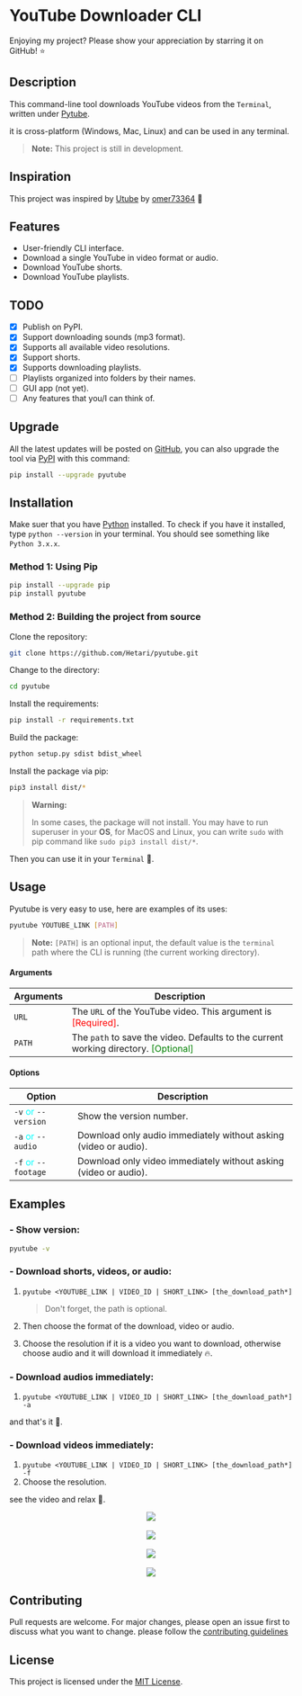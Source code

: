 # YouTube Downloader CLI

Enjoying my project? Please show your appreciation by starring it on GitHub! ⭐

## Description

This command-line tool downloads YouTube videos from the `Terminal`, written under [Pytube](https://pytube.io/).

it is cross-platform (Windows, Mac, Linux) and can be used in any terminal.

> **Note:** This project is still in development.

## Inspiration

This project was inspired by [Utube](https://github.com/omer73364/uTube/) by [omer73364](https://github.com/omer73364) 🤩

## Features

- User-friendly CLI interface.
- Download a single YouTube in video format or audio.
- Download YouTube shorts.
- Download YouTube playlists.

## TODO

- [x] Publish on PyPI.
- [x] Support downloading sounds (mp3 format).
- [x] Supports all available video resolutions.
- [x] Support shorts.
- [x] Supports downloading playlists.
- [ ] Playlists organized into folders by their names.
- [ ] GUI app (not yet).
- [ ] Any features that you/I can think of.

## Upgrade

All the latest updates will be posted on [GitHub](https://github.com/Hetari/pyutube), you can also upgrade the tool via [PyPI](https://pypi.org/project/pyutube/) with this command:

```bash
pip install --upgrade pyutube
```

## Installation

Make suer that you have [Python](https://www.python.org) installed. To check if you have it installed, type `python --version` in your terminal. You should see something like `Python 3.x.x`.

### Method 1: Using Pip

```bash
pip install --upgrade pip
pip install pyutube
```

### Method 2: Building the project from source

Clone the repository:

```bash
git clone https://github.com/Hetari/pyutube.git
```

Change to the directory:

```bash
cd pyutube
```

Install the requirements:

```bash
pip install -r requirements.txt
```

Build the package:

```bash
python setup.py sdist bdist_wheel
```

Install the package via pip:

```bash
pip3 install dist/*
```

> **Warning:**
>
> In some cases, the package will not install. You may have to run superuser in your **OS**, for MacOS and Linux, you can write `sudo` with pip command like `sudo pip3 install dist/*`.

Then you can use it in your `Terminal` 🥳.

## Usage

Pyutube is very easy to use, here are examples of its uses:

```bash
pyutube YOUTUBE_LINK [PATH]
```

> **Note:** `[PATH]` is an optional input, the default value is the `terminal` path where the CLI is running (the current working directory).

#### Arguments

| Arguments | Description                                                                                                          |
| --------- | -------------------------------------------------------------------------------------------------------------------- |
| `URL`     | The `URL` of the YouTube video. This argument is <span style="color:red">[Required]</span>.                          |
| `PATH`    | The `path` to save the video. Defaults to the current working directory. <span style="color:green">[Optional]</span> |

#### Options

| Option                                              | Description                                                      |
| --------------------------------------------------- | ---------------------------------------------------------------- |
| `-v` <span style="color:cyan">or</span> `--version` | Show the version number.                                         |
| `-a` <span style="color:cyan">or</span> `--audio`   | Download only audio immediately without asking (video or audio). |
| `-f` <span style="color:cyan">or</span> `--footage` | Download only video immediately without asking (video or audio). |

## Examples

### **- Show version:**

```bash
pyutube -v
```

### **- Download shorts, videos, or audio:**

1. `pyutube <YOUTUBE_LINK | VIDEO_ID | SHORT_LINK> [the_download_path*]`

   > Don't forget, the path is optional.

2. Then choose the format of the download, video or audio.
3. Choose the resolution if it is a video you want to download, otherwise choose audio and it will download it immediately 🔥.

### **- Download audios immediately:**

1. `pyutube <YOUTUBE_LINK | VIDEO_ID | SHORT_LINK> [the_download_path*] -a`

and that's it 🎉.

### **- Download videos immediately:**

1. `pyutube <YOUTUBE_LINK | VIDEO_ID | SHORT_LINK> [the_download_path*] -f`
2. Choose the resolution.

see the video and relax 🎉.

<div style="text-align: center;">
    <img src="pyutube/images/image1.png" />
    <br />
    <br />
    <img src="pyutube/images/image2.png" />
    <br />
    <br />
    <img src="pyutube/images/image3.png" />
    <br />
    <br />
    <img src="pyutube/images/image4.png" />

</div>

## Contributing

Pull requests are welcome. For major changes, please open an issue first to discuss what you want to change.
please follow the [contributing guidelines](https://github.com/Hetari/pyutube/blob/main/CONTRIBUTING.md)

## License

This project is licensed under the [MIT License](https://github.com/Hetari/pyutube/blob/main/LICENSE.md).
